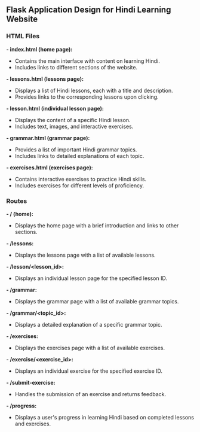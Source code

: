 ## Flask Application Design for Hindi Learning Website

### HTML Files

**- index.html (home page):**
- Contains the main interface with content on learning Hindi.
- Includes links to different sections of the website.

**- lessons.html (lessons page):**
- Displays a list of Hindi lessons, each with a title and description.
- Provides links to the corresponding lessons upon clicking.

**- lesson.html (individual lesson page):**
- Displays the content of a specific Hindi lesson.
- Includes text, images, and interactive exercises.

**- grammar.html (grammar page):**
- Provides a list of important Hindi grammar topics.
- Includes links to detailed explanations of each topic.

**- exercises.html (exercises page):**
- Contains interactive exercises to practice Hindi skills.
- Includes exercises for different levels of proficiency.

### Routes

**- / (home):**
- Displays the home page with a brief introduction and links to other sections.

**- /lessons:**
- Displays the lessons page with a list of available lessons.

**- /lesson/<lesson_id>:**
- Displays an individual lesson page for the specified lesson ID.

**- /grammar:**
- Displays the grammar page with a list of available grammar topics.

**- /grammar/<topic_id>:**
- Displays a detailed explanation of a specific grammar topic.

**- /exercises:**
- Displays the exercises page with a list of available exercises.

**- /exercise/<exercise_id>:**
- Displays an individual exercise for the specified exercise ID.

**- /submit-exercise:**
- Handles the submission of an exercise and returns feedback.

**- /progress:**
- Displays a user's progress in learning Hindi based on completed lessons and exercises.